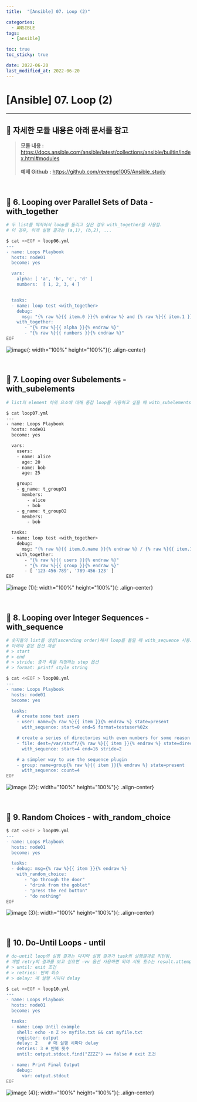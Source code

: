 ```yaml
---
title:  "[Ansible] 07. Loop (2)"

categories:
  - ANSIBLE
tags:
  - [ansible]

toc: true
toc_sticky: true

date: 2022-06-20
last_modified_at: 2022-06-20
---
```

# [Ansible] 07. Loop (2)
---

<style>
table {
    font-size: 12pt;
}
table th:first-of-type {
    width: 5%;
}
table th:nth-of-type(2) {
    width: 15%;
}
table th:nth-of-type(3) {
    width: 50%;
}
table th:nth-of-type(4) {
    width: 30%;
}
</style>

## 🔔 자세한 모듈 내용은 아래 문서를 참고

> **모듈 내용 :** <https://docs.ansible.com/ansible/latest/collections/ansible/builtin/index.html#modules><br><br>
**예제 Github :** <https://github.com/revenge1005/Ansible_study>

<br>

## 📜 6. Looping over Parallel Sets of Data - with_together

```bash
# 두 list를 짝지어서 loop를 돌리고 싶은 경우 with_together을 사용함.
# 이 경우, 아래 실행 결과는 (a,1), (b,2), ...

$ cat <<EOF > loop06.yml
---
- name: Loops Playbook
  hosts: node01
  become: yes

  vars:
    alpha: [ 'a', 'b', 'c', 'd' ]
    numbers:  [ 1, 2, 3, 4 ]


  tasks:
  - name: loop test <with_together>
    debug:
      msg: "{% raw %}{{ item.0 }}{% endraw %} and {% raw %}{{ item.1 }}{% endraw %}"
    with_together:
       - "{% raw %}{{ alpha }}{% endraw %}"
       - "{% raw %}{{ numbers }}{% endraw %}"
EOF
```

![image](https://user-images.githubusercontent.com/42735894/223385750-4700c3b0-8ede-438e-9070-b1fc8c90705f.png){: width="100%" height="100%"}{: .align-center}

<br>

## 📜 7. Looping over Subelements - with_subelements

```bash
# list의 element 하위 요소에 대해 중첩 loop를 사용하고 싶을 때 with_subelements을 이용함

$ cat loop07.yml
---
- name: Loops Playbook
  hosts: node01
  become: yes

  vars:
    users:
    - name: alice
      age: 20
    - name: bob
      age: 25

    group:
    - g_name: t_group01
      members:
        - alice
        - bob
    - g_name: t_group02
      members:
        - bob

  tasks:
  - name: loop test <with_together>
    debug:
      msg: "{% raw %}{{ item.0.name }}{% endraw %} / {% raw %}{{ item.1.g_name }}{% endraw %} / {% raw %}{{ item.2 }}{% endraw %}"
    with_together:
       - "{% raw %}{{ users }}{% endraw %}"
       - "{% raw %}{{ group }}{% endraw %}"
       - [ '123-456-789', '789-456-123' ]
EOF
```

![image (1)](https://user-images.githubusercontent.com/42735894/223385755-ffea18a5-6a8c-48c3-a3c1-68015cb01c0a.png){: width="100%" height="100%"}{: .align-center}

<br>

## 📜 8. Looping over Integer Sequences - with_sequence

```bash
# 숫자들의 list를 생성(ascending order)해서 loop를 돌릴 때 with_sequence 사용. 
# 아래와 같은 옵션 제공
# > start
# > end
# > stride: 증가 폭을 지정하는 step 옵션
# > format: printf style string

$ cat <<EOF > loop08.yml
---
- name: Loops Playbook
  hosts: node01
  become: yes

  tasks:
    # create some test users
    - user: name={% raw %}{{ item }}{% endraw %} state=present
      with_sequence: start=0 end=5 format=testuser%02x

    # create a series of directories with even numbers for some reason
    - file: dest=/var/stuff/{% raw %}{{ item }}{% endraw %} state=directory
      with_sequence: start=4 end=16 stride=2

    # a simpler way to use the sequence plugin
    - group: name=group{% raw %}{{ item }}{% endraw %} state=present
      with_sequence: count=4
EOF
```

![image (2)](https://user-images.githubusercontent.com/42735894/223385757-0509a2c4-767d-4c65-b9f2-80a37e04964c.png){: width="100%" height="100%"}{: .align-center}

<br>

## 📜 9. Random Choices - with_random_choice

```bash
$ cat <<EOF > loop09.yml
---
- name: Loops Playbook
  hosts: node01
  become: yes

  tasks:
  - debug: msg={% raw %}{{ item }}{% endraw %}
    with_random_choice:
       - "go through the door"
       - "drink from the goblet"
       - "press the red button"
       - "do nothing"
EOF
```

![image (3)](https://user-images.githubusercontent.com/42735894/223385759-e2be7b0d-b7d7-4233-a61e-36a76cc9bff8.png){: width="100%" height="100%"}{: .align-center}

<br>

## 📜 10. Do-Until Loops - until

```bash
# do-until loop의 실행 결과는 마지막 실행 결과가 task의 실행결과로 리턴됨.
# 개별 retry의 결과를 보고 싶으면 -vv 옵션 사용하면 되며 시도 횟수는 result.attempts에 남음.
# > until: exit 조건
# > retries: 반복 회수
# > delay: 매 실행 시마다 delay

$ cat <<EOF > loop10.yml
---
- name: Loops Playbook
  hosts: node01
  become: yes

  tasks:
  - name: Loop Until example
    shell: echo -n Z >> myfile.txt && cat myfile.txt
    register: output
    delay: 2    # 매 실행 시마다 delay
    retries: 3 # 반복 횟수
    until: output.stdout.find("ZZZZ") == false # exit 조건

  - name: Print Final Output
    debug:
      var: output.stdout
EOF
```

![image (4)](https://user-images.githubusercontent.com/42735894/223385761-82f62ae3-8279-49d3-ae94-3b578cc83739.png){: width="100%" height="100%"}{: .align-center}

<br>